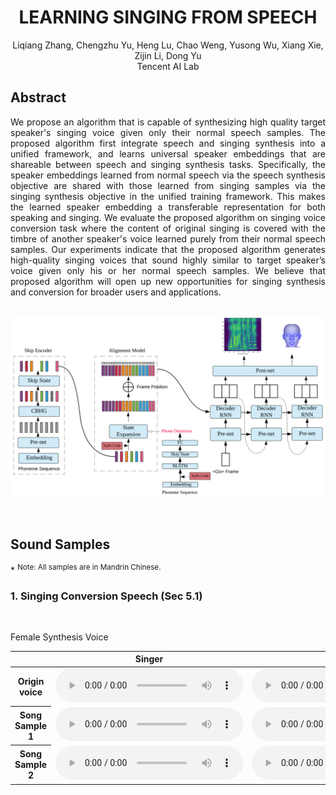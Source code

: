 # <center>LEARNING SINGING FROM SPEECH</center>

<center>Liqiang Zhang, Chengzhu Yu, Heng Lu, Chao Weng, Yusong Wu, Xiang Xie, Zijin Li, Dong Yu</center>
<center>Tencent AI Lab</center>


## Abstract

<div style="text-align: justify"> We propose an algorithm that is capable of synthesizing high quality target speaker's singing voice given only their normal speech samples. The proposed algorithm first integrate speech and singing synthesis into a unified framework, and learns universal speaker embeddings that are shareable between speech and singing synthesis tasks. Specifically, the speaker embeddings learned from normal speech via the speech synthesis objective are shared with those learned from singing samples via the singing synthesis objective in the unified training framework. This makes the learned speaker embedding a transferable representation for both speaking and singing. We evaluate the proposed algorithm on singing voice conversion task where the content of original singing is covered with the timbre of another speaker's voice learned purely from their normal speech samples. Our experiments indicate that the proposed algorithm generates high-quality singing voices that sound highly similar to target speaker’s voice given only his or her normal speech samples. We believe that proposed algorithm will open up new opportunities for singing synthesis and conversion for broader users and applications. </div> 

<br>

![arch](images/DurIAN_v1-7.png)

<br>

## Sound Samples

\* <sup>Note: All samples are in Mandrin Chinese.</sup>

### 1. Singing Conversion  Speech (Sec 5.1)

<br>

Female Synthesis Voice

<table align="center">
  <thead>
    <tr>
      <th> </th>
      <th>Singer</th>
      <th>Male1</th>
      <th>Male2</th>
      <th>Female1</th>
      <th>Female2</th>
    </tr>
  </thead>
  <tbody>
    <tr>
      <th>Origin voice</th>
      <td><audio controls="" preload="auto">
            <source src="wavs/test03.npy.wav"></audio></td>
      <td><audio controls="" preload="auto">
            <source src="wavs/test03.npy.wav"></audio></td>
      <td><audio controls="" preload="auto">
            <source src="wavs/test03.npy.wav"></audio></td>
      <td><audio controls="" preload="auto">
            <source src="wavs/test03.npy.wav"></audio></td>
      <td><audio controls="" preload="auto">
            <source src="wavs/test03.npy.wav"></audio></td>
    </tr>
    <tr>
      <th>Song Sample 1</th>
      <td><audio controls="" preload="auto">
            <source src="wavs/test03.npy.wav"></audio></td>
      <td><audio controls="" preload="auto">
            <source src="wavs/test03.npy.wav"></audio></td>
      <td><audio controls="" preload="auto">
            <source src="wavs/test03.npy.wav"></audio></td>
      <td><audio controls="" preload="auto">
            <source src="wavs/test03.npy.wav"></audio></td>
      <td><audio controls="" preload="auto">
            <source src="wavs/test03.npy.wav"></audio></td>
    </tr>
    <tr>
      <th>Song Sample 2</th>
      <td><audio controls="" preload="auto">
            <source src="wavs/test03.npy.wav"></audio></td>
      <td><audio controls="" preload="auto">
            <source src="wavs/test03.npy.wav"></audio></td>
      <td><audio controls="" preload="auto">
            <source src="wavs/test03.npy.wav"></audio></td>
      <td><audio controls="" preload="auto">
            <source src="wavs/test03.npy.wav"></audio></td>
      <td><audio controls="" preload="auto">
            <source src="wavs/test03.npy.wav"></audio></td>
    </tr>
  </tbody>
</table>

<br>
